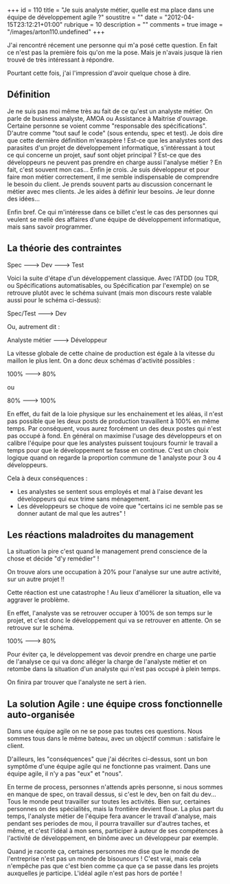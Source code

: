 +++
id = 110
title = "Je suis analyste métier, quelle est ma place dans une équipe de développement agile ?"
soustitre = ""
date = "2012-04-15T23:12:21+01:00"
rubrique = 10
description = ""
comments = true
image = "/images/arton110.undefined"
+++

<div class="chapo"></div>
J'ai rencontré récement une personne qui m'a posé cette question. En fait ce n'est pas la première fois qu'on me la pose. Mais je n'avais jusque là rien trouvé de très intéressant à répondre.

Pourtant cette fois, j'ai l'impression d'avoir quelque chose à dire.

## Définition
Je ne suis pas moi même très au fait de ce qu'est un analyste métier. On parle de business analyste, AMOA ou Assistance à Maitrise d'ouvrage. Certaine personne se voient comme "responsable des spécifications". D'autre comme "tout sauf le code" (sous entendu, spec et test). Je dois dire que cette dernière définition m'exaspère ! Est-ce que les analystes sont des parasites d'un projet de développement informatique, s'intéressant à tout ce qui concerne un projet, sauf sont objet principal ? Est-ce que des développeurs ne peuvent pas prendre en charge aussi l'analyse métier ? En fait, c'est souvent mon cas... Enfin je crois. Je suis développeur et pour faire mon métier correctement, il me semble indispensable de comprendre le besoin du client. Je prends souvent parts au discussion concernant le métier avec mes clients. Je les aides à définir leur besoins. Je leur donne des idées...

Enfin bref. Ce qui m'intéresse dans ce billet c'est le cas des personnes qui veulent se mellé des affaires d'une équipe de développement informatique, mais sans savoir programmer.

## La théorie des contraintes

Spec ---> Dev ---> Test

Voici la suite d'étape d'un développement classique. 
Avec l'ATDD (ou TDR, ou Spécifications automatisables, ou Spécification par l'exemple) on se retrouve plutôt avec le schéma suivant (mais mon discours reste valable aussi pour le schéma ci-dessus):

Spec/Test ---> Dev

Ou, autrement dit :

Analyste métier ---> Développeur

La vitesse globale de cette chaine de production est égale à la vitesse du maillon le plus lent. On a donc deux schémas d'activité possibles :

100% ---> 80%

ou 

80%  ---> 100%

En effet, du fait de la loie physique sur les enchainement et les aléas, il n'est pas possible que les deux posts de production travaillent à 100% en même temps. Par conséquent, vous aurez forcément un des deux postes qui n'est pas occupé à fond. En général on maximise l'usage des développeurs et on calibre l'équipe pour que les analystes puissent toujours fournir le travail a temps pour que le développement se fasse en continue. C'est un choix logique quand on regarde la proportion commune de 1 analyste pour 3 ou 4 développeurs.

Cela à deux conséquences :

- Les analystes se sentent sous employés et mal à l'aise devant les développeurs qui eux trime sans ménagement.
- Les développeurs se choque de voire que "certains ici ne semble pas se donner autant de mal que les autres" !

## Les réactions maladroites du management

La situation la pire c'est quand le management prend conscience de la chose et décide "d'y remédier" !

On trouve alors une occupation à 20% pour l'analyse sur une autre activité, sur un autre projet !!

Cette réaction est une catastrophe ! Au lieux d'améliorer la situation, elle va aggraver le problème.

En effet, l'analyste vas se retrouver occuper à 100% de son temps sur le projet, et c'est donc le développement qui va se retrouver en attente. On se retrouve sur le schéma.

100% ---> 80%

Pour éviter ça, le développement vas devoir prendre en charge une partie de l'analyse ce qui va donc alléger la charge de l'analyste métier et on retombe dans la situation d'un analyste qui n'est pas occupé à plein temps.

On finira par trouver que l'analyste ne sert à rien.

## La solution Agile : une équipe cross fonctionnelle auto-organisée

Dans une équipe agile on ne se pose pas toutes ces questions. Nous sommes tous dans le même bateau, avec un objectif commun : satisfaire le client.

D'ailleurs, les "conséquences" que j'ai décrites ci-dessus, sont un bon symptôme d'une équipe agile qui ne fonctionne pas vraiment. Dans une équipe agile, il n'y a pas "eux" et "nous".

En terme de process, personnes n'attends après personne, si nous sommes en manque de spec, on travail dessus, si c'est le dev, ben on fait du dev...
Tous le monde peut travailler sur toutes les activités. Bien sur, certaines personnes on des spécialités, mais la frontière devient floue.
La plus part du temps, l'analyste métier de l'équipe fera avancer le travail d'analyse, mais pendant ses periodes de mou, il pourra travailler sur d'autres taches, et même, et c'est l'idéal à mon sens, participer à auteur de ses compétences à l'activité de développement, en binôme avec un développeur par exemple.

Quand je raconte ça, certaines personnes me dise que le monde de l'entreprise n'est pas un monde de bisounours ! C'est vrai, mais cela n'empêche pas que c'est bien comme ça que ça se passe dans les projets auxquelles je participe. L'idéal agile n'est pas hors de portée !
